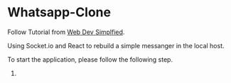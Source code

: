 # Whatsapp-Clone

Follow Tutorial from [Web Dev Simplfied](https://youtu.be/tBr-PybP_9c).

Using Socket.io and React to rebuild a simple messanger in the local host.

To start the application, please follow the following step.

1.
